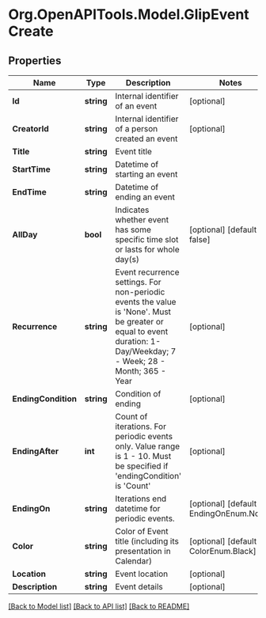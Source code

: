 
# Org.OpenAPITools.Model.GlipEventCreate

## Properties

Name | Type | Description | Notes
------------ | ------------- | ------------- | -------------
**Id** | **string** | Internal identifier of an event | [optional] 
**CreatorId** | **string** | Internal identifier of a person created an event | [optional] 
**Title** | **string** | Event title | 
**StartTime** | **string** | Datetime of starting an event | 
**EndTime** | **string** | Datetime of ending an event | 
**AllDay** | **bool** | Indicates whether event has some specific time slot or lasts for whole day(s) | [optional] [default to false]
**Recurrence** | **string** | Event recurrence settings. For non-periodic events the value is &#39;None&#39;. Must be greater or equal to event duration: 1- Day/Weekday; 7 - Week; 28 - Month; 365 - Year | [optional] 
**EndingCondition** | **string** | Condition of ending | [optional] 
**EndingAfter** | **int** | Count of iterations. For periodic events only. Value range is 1 - 10. Must be specified if &#39;endingCondition&#39; is &#39;Count&#39; | [optional] 
**EndingOn** | **string** | Iterations end datetime for periodic events. | [optional] [default to EndingOnEnum.None]
**Color** | **string** | Color of Event title (including its presentation in Calendar) | [optional] [default to ColorEnum.Black]
**Location** | **string** | Event location | [optional] 
**Description** | **string** | Event details | [optional] 

[[Back to Model list]](../README.md#documentation-for-models)
[[Back to API list]](../README.md#documentation-for-api-endpoints)
[[Back to README]](../README.md)

